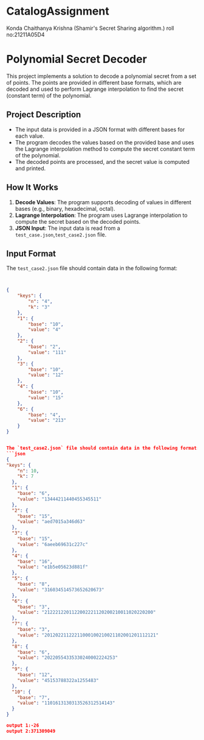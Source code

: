 # CatalogAssignment
Konda Chaithanya Krishna  (Shamir's Secret Sharing algorithm.)
roll no:21211A05D4
# Polynomial Secret Decoder

This project implements a solution to decode a polynomial secret from a set of points. The points are provided in different base formats, which are decoded and used to perform Lagrange interpolation to find the secret (constant term) of the polynomial.

## Project Description

- The input data is provided in a JSON format with different bases for each value.
- The program decodes the values based on the provided base and uses the Lagrange interpolation method to compute the secret constant term of the polynomial.
- The decoded points are processed, and the secret value is computed and printed.

## How It Works

1. **Decode Values**: The program supports decoding of values in different bases (e.g., binary, hexadecimal, octal).
2. **Lagrange Interpolation**: The program uses Lagrange interpolation to compute the secret based on the decoded points.
3. **JSON Input**: The input data is read from a `test_case.json`,`test_case2.json` file.

## Input Format
The `test_case2.json` file should contain data in the following format:
```json


{
    "keys": {
        "n": "4",
        "k": "3"
    },
    "1": {
        "base": "10",
        "value": "4"
    },
    "2": {
        "base": "2",
        "value": "111"
    },
    "3": {
        "base": "10",
        "value": "12"
    },
    "4": {
        "base": "10",
        "value": "15"
    },
    "6": {
        "base": "4",
        "value": "213"
    }
}


The `test_case2.json` file should contain data in the following format:
```json
{
"keys": {
    "n": 10,
    "k": 7
  },
  "1": {
    "base": "6",
    "value": "13444211440455345511"
  },
  "2": {
    "base": "15",
    "value": "aed7015a346d63"
  },
  "3": {
    "base": "15",
    "value": "6aeeb69631c227c"
  },
  "4": {
    "base": "16",
    "value": "e1b5e05623d881f"
  },
  "5": {
    "base": "8",
    "value": "316034514573652620673"
  },
  "6": {
    "base": "3",
    "value": "2122212201122002221120200210011020220200"
  },
  "7": {
    "base": "3",
    "value": "20120221122211000100210021102001201112121"
  },
  "8": {
    "base": "6",
    "value": "20220554335330240002224253"
  },
  "9": {
    "base": "12",
    "value": "45153788322a1255483"
  },
  "10": {
    "base": "7",
    "value": "1101613130313526312514143"
  }
}

output 1:-26
output 2:371309049



